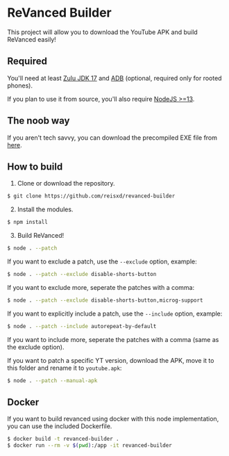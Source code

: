 # ReVanced Builder

This project will allow you to download the YouTube APK and build ReVanced easily!

## Required

You'll need at least [Zulu JDK 17](https://www.azul.com/downloads/?version=java-17-lts&package=jdk) and [ADB](https://developer.android.com/studio/command-line/adb) (optional, required only for rooted phones).

If you plan to use it from source, you'll also require [NodeJS >=13](https://nodejs.org/).

## The noob way

If you aren't tech savvy, you can download the precompiled EXE file from [here](https://github.com/reisxd/revanced-builder/releases/latest).

## How to build

1. Clone or download the repository.

```bash
$ git clone https://github.com/reisxd/revanced-builder
```

2. Install the modules.

```bash
$ npm install
```

3. Build ReVanced!

```bash
$ node . --patch
```

If you want to exclude a patch, use the `--exclude` option, example:

```bash
$ node . --patch --exclude disable-shorts-button
```

If you want to exclude more, seperate the patches with a comma:

```bash
$ node . --patch --exclude disable-shorts-button,microg-support
```

If you want to explicitly include a patch, use the `--include` option, example:

```bash
$ node . --patch --include autorepeat-by-default
```

If you want to include more, seperate the patches with a comma (same as the exclude option).

If you want to patch a specific YT version, download the APK, move it to this folder and rename it to `youtube.apk`:

```bash
$ node . --patch --manual-apk
```

## Docker

If you want to build revanced using docker with this node implementation, you can use the included Dockerfile.
```bash
$ docker build -t revanced-builder .
$ docker run --rm -v $(pwd):/app -it revanced-builder
```
